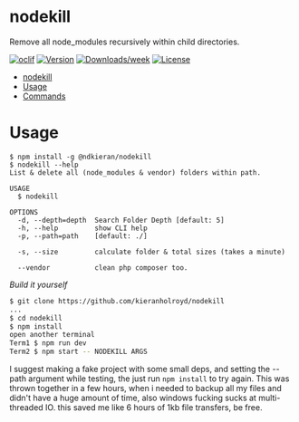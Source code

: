 # nodekill

Remove all node_modules recursively within child directories.

[![oclif](https://img.shields.io/badge/cli-oclif-brightgreen.svg)](https://oclif.io)
[![Version](https://img.shields.io/npm/v/@ndkieran/nodekill.svg)](https://npmjs.org/package/@ndkieran/nodekill)
[![Downloads/week](https://img.shields.io/npm/dw/@ndkieran/nodekill.svg)](https://npmjs.org/package/@ndkieran/nodekill)
[![License](https://img.shields.io/npm/l/@ndkieran/nodekill.svg)](https://github.com/kieranholroyd/nodekill/blob/master/package.json)

<!-- toc -->

- [nodekill](#nodekill)
- [Usage](#usage)
- [Commands](#commands)
  <!-- tocstop -->

# Usage

<!-- usage -->

```sh-session
$ npm install -g @ndkieran/nodekill
$ nodekill --help
List & delete all (node_modules & vendor) folders within path.

USAGE
  $ nodekill

OPTIONS
  -d, --depth=depth  Search Folder Depth [default: 5]
  -h, --help         show CLI help
  -p, --path=path    [default: ./]

  -s, --size         calculate folder & total sizes (takes a minute)

  --vendor           clean php composer too.
```

<!-- usagestop -->

_Build it yourself_

```sh
$ git clone https://github.com/kieranholroyd/nodekill
...
$ cd nodekill
$ npm install
open another terminal
Term1 $ npm run dev
Term2 $ npm start -- NODEKILL ARGS
```

I suggest making a fake project with some small deps, and setting the --path argument while testing, the just run `npm install` to try again.
This was thrown together in a few hours, when i needed to backup all my files and didn't have a huge amount of time, also windows fucking sucks at multi-threaded IO. this saved me like 6 hours of 1kb file transfers, be free.
